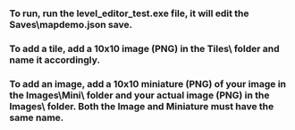 ### To run, run the level_editor_test.exe file, it will edit the Saves\mapdemo.json save.
### To add a tile, add a 10x10 image (PNG) in the Tiles\ folder and name it accordingly.
### To add an image, add a 10x10 miniature (PNG) of your image in the Images\Mini\ folder and your actual image (PNG) in the Images\ folder. Both the Image and Miniature must have the same name.

